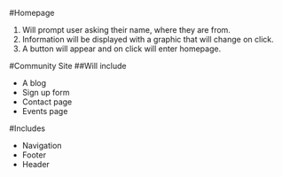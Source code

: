 #Homepage
1. Will prompt user asking their name, where they are from.
2. Information will be displayed with a graphic that will change on click.
3. A button will appear and on click will enter homepage.

#Community Site
##Will include
* A blog
* Sign up form
* Contact page
* Events page

#Includes
* Navigation
* Footer
* Header
